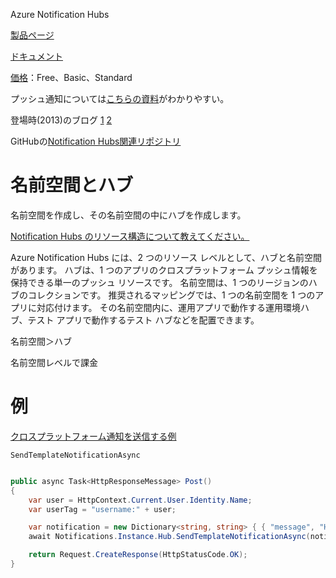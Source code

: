 
Azure Notification Hubs

[製品ページ](https://azure.microsoft.com/ja-jp/services/notification-hubs/)


[ドキュメント](https://docs.microsoft.com/ja-jp/azure/notification-hubs/notification-hubs-push-notification-overview)


[価格](https://azure.microsoft.com/ja-jp/pricing/details/notification-hubs/)：Free、Basic、Standard 

プッシュ通知については[こちらの資料](https://abc.android-group.jp/2014w/wp-content/uploads/sites/2/2015/01/ABC2014w_Microsoft_Ota.pdf)がわかりやすい。

登場時(2013)のブログ
[1](https://azure.microsoft.com/ja-jp/blog/cross-post-broadcast-push-notifications-to-millions-of-mobile-devices-using-windows-azure-notification-hubs/)
[2](https://weblogs.asp.net/scottgu/broadcast-push-notifications-to-millions-of-mobile-devices-using-windows-azure-notification-hubs)

GitHubの[Notification Hubs関連リポジトリ](https://github.com/search?p=1&q=org%3AAzure+notification&type=Repositories)


# 名前空間とハブ

名前空間を作成し、その名前空間の中にハブを作成します。

[Notification Hubs のリソース構造について教えてください。](https://docs.microsoft.com/ja-jp/azure/notification-hubs/notification-hubs-push-notification-faq#what-is-the-resource-structure-of-notification-hubs)

Azure Notification Hubs には、2 つのリソース レベルとして、ハブと名前空間があります。 ハブは、1 つのアプリのクロスプラットフォーム プッシュ情報を保持できる単一のプッシュ リソースです。 名前空間は、1 つのリージョンのハブのコレクションです。 推奨されるマッピングでは、1 つの名前空間を 1 つのアプリに対応付けます。 その名前空間内に、運用アプリで動作する運用環境ハブ、テスト アプリで動作するテスト ハブなどを配置できます。


名前空間＞ハブ

名前空間レベルで課金


# 例


[クロスプラットフォーム通知を送信する例](https://docs.microsoft.com/ja-jp/azure/notification-hubs/notification-hubs-aspnet-cross-platform-notification)


`SendTemplateNotificationAsync`

```C#

public async Task<HttpResponseMessage> Post()
{
    var user = HttpContext.Current.User.Identity.Name;
    var userTag = "username:" + user;

    var notification = new Dictionary<string, string> { { "message", "Hello, " + user } };
    await Notifications.Instance.Hub.SendTemplateNotificationAsync(notification, userTag);

    return Request.CreateResponse(HttpStatusCode.OK);
}

```

